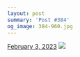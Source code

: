 ```yaml
---
layout: post
summary: 'Post #384'
og_image: 384-960.jpg
---
```


<p>
  <time>
    <a href="/384">February 3, 2023</a>
  </time>
  <a href="/384">
    <img src="{{ site.assets_url }}/384-480.jpg" srcset="{{ site.assets_url }}/384-240.jpg 240w, {{ site.assets_url }}/384-480.jpg 480w, {{ site.assets_url }}/384-720.jpg 720w, {{ site.assets_url }}/384-960.jpg 960w" sizes="(min-width: 700px) 50vw, calc(100vw - 2rem)" />
  </a>
</p>
